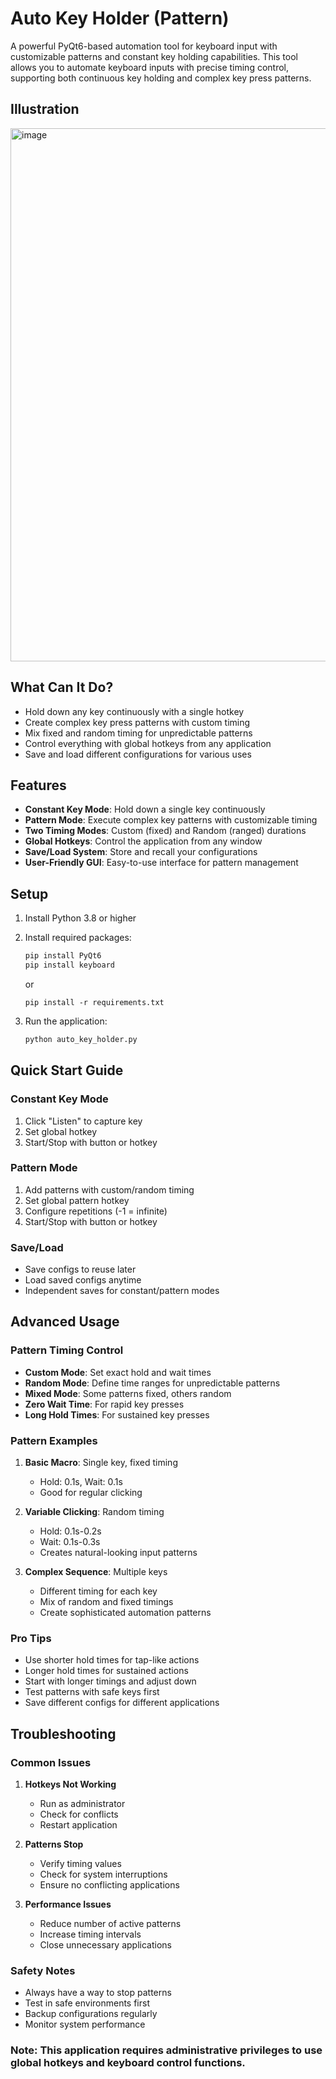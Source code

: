# Auto Key Holder (Pattern)

A powerful PyQt6-based automation tool for keyboard input with customizable patterns and constant key holding capabilities. This tool allows you to automate keyboard inputs with precise timing control, supporting both continuous key holding and complex key press patterns.

## **Illustration**
<img width="601" height="853" alt="image" src="https://github.com/user-attachments/assets/b4475189-b226-42e1-aaec-c50491d9d929" />

## What Can It Do?

- Hold down any key continuously with a single hotkey
- Create complex key press patterns with custom timing
- Mix fixed and random timing for unpredictable patterns
- Control everything with global hotkeys from any application
- Save and load different configurations for various uses

## Features

- **Constant Key Mode**: Hold down a single key continuously
- **Pattern Mode**: Execute complex key patterns with customizable timing
- **Two Timing Modes**: Custom (fixed) and Random (ranged) durations
- **Global Hotkeys**: Control the application from any window
- **Save/Load System**: Store and recall your configurations
- **User-Friendly GUI**: Easy-to-use interface for pattern management

## Setup

1. Install Python 3.8 or higher
2. Install required packages:
   ```bash
   pip install PyQt6
   pip install keyboard
   ```
   or 
   ```
   pip install -r requirements.txt
   ```

3. Run the application:
   ```bash
   python auto_key_holder.py
   ```

## Quick Start Guide

### Constant Key Mode
1. Click "Listen" to capture key
2. Set global hotkey
3. Start/Stop with button or hotkey

### Pattern Mode
1. Add patterns with custom/random timing
2. Set global pattern hotkey
3. Configure repetitions (-1 = infinite)
4. Start/Stop with button or hotkey

### Save/Load
- Save configs to reuse later
- Load saved configs anytime
- Independent saves for constant/pattern modes

## Advanced Usage

### Pattern Timing Control
- **Custom Mode**: Set exact hold and wait times
- **Random Mode**: Define time ranges for unpredictable patterns
- **Mixed Mode**: Some patterns fixed, others random
- **Zero Wait Time**: For rapid key presses
- **Long Hold Times**: For sustained key presses

### Pattern Examples
1. **Basic Macro**: Single key, fixed timing
   - Hold: 0.1s, Wait: 0.1s
   - Good for regular clicking

2. **Variable Clicking**: Random timing
   - Hold: 0.1s-0.2s
   - Wait: 0.1s-0.3s
   - Creates natural-looking input patterns

3. **Complex Sequence**: Multiple keys
   - Different timing for each key
   - Mix of random and fixed timings
   - Create sophisticated automation patterns

### Pro Tips
- Use shorter hold times for tap-like actions
- Longer hold times for sustained actions
- Start with longer timings and adjust down
- Test patterns with safe keys first
- Save different configs for different applications

## Troubleshooting

### Common Issues
1. **Hotkeys Not Working**
   - Run as administrator
   - Check for conflicts
   - Restart application

2. **Patterns Stop**
   - Verify timing values
   - Check for system interruptions
   - Ensure no conflicting applications

3. **Performance Issues**
   - Reduce number of active patterns
   - Increase timing intervals
   - Close unnecessary applications

### Safety Notes
- Always have a way to stop patterns
- Test in safe environments first
- Backup configurations regularly
- Monitor system performance

### Note: This application requires administrative privileges to use global hotkeys and keyboard control functions.


